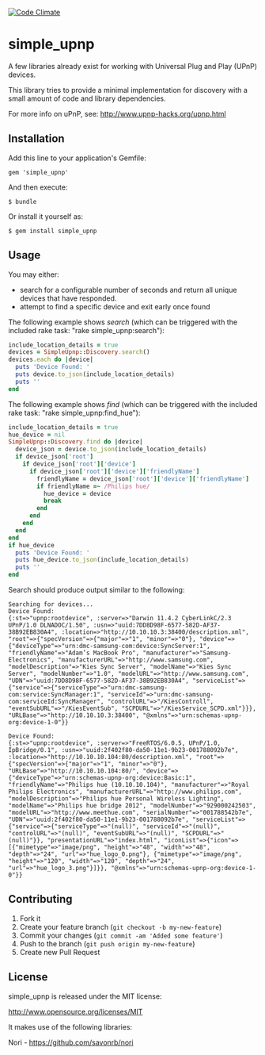 [![Code Climate](https://codeclimate.com/badge.png)](https://codeclimate.com/github/denniskuczynski/simple_upnp)

# simple_upnp

A few libraries already exist for working with Universal Plug and Play (UPnP) devices.

This library tries to provide a minimal implementation for discovery with a small amount of code and library dependencies.

For more info on uPnP, see:
http://www.upnp-hacks.org/upnp.html

## Installation

Add this line to your application's Gemfile:

    gem 'simple_upnp'

And then execute:

    $ bundle

Or install it yourself as:

    $ gem install simple_upnp

## Usage

You may either:
  * search for a configurable number of seconds and return all unique devices that have responded.
  * attempt to find a specific device and exit early once found

The following example shows *search* (which can be triggered with the included rake task: "rake simple_upnp:search"):
```ruby
include_location_details = true
devices = SimpleUpnp::Discovery.search()
devices.each do |device|
  puts 'Device Found: '
  puts device.to_json(include_location_details)
  puts ''
end
```

The following example shows *find* (which can be triggered with the included rake task: "rake simple_upnp:find_hue"):
```ruby
include_location_details = true
hue_device = nil
SimpleUpnp::Discovery.find do |device|
  device_json = device.to_json(include_location_details)
  if device_json['root']
    if device_json['root']['device']
      if device_json['root']['device']['friendlyName']
        friendlyName = device_json['root']['device']['friendlyName']
        if friendlyName =~ /Philips hue/
          hue_device = device 
          break
        end
      end
    end
  end
end
if hue_device
  puts 'Device Found: '
  puts hue_device.to_json(include_location_details)
  puts ''
end
```

Search should produce output similar to the following:
```
Searching for devices...
Device Found: 
{:st=>"upnp:rootdevice", :server=>"Darwin 11.4.2 CyberLinkC/2.3 UPnP/1.0 DLNADOC/1.50", :usn=>"uuid:7DD8D98F-6577-582D-AF37-38B92EB830A4", :location=>"http://10.10.10.3:38400/description.xml", "root"=>{"specVersion"=>{"major"=>"1", "minor"=>"0"}, "device"=>{"deviceType"=>"urn:dmc-samsung-com:device:SyncServer:1", "friendlyName"=>"Adam’s MacBook Pro", "manufacturer"=>"Samsung-Electronics", "manufacturerURL"=>"http://www.samsung.com", "modelDescription"=>"Kies Sync Server", "modelName"=>"Kies Sync Server", "modelNumber"=>"1.0", "modelURL"=>"http://www.samsung.com", "UDN"=>"uuid:7DD8D98F-6577-582D-AF37-38B92EB830A4", "serviceList"=>{"service"=>{"serviceType"=>"urn:dmc-samsung-com:service:SyncManager:1", "serviceId"=>"urn:dmc-samsung-com:serviceId:SyncManager", "controlURL"=>"/KiesControll", "eventSubURL"=>"/KiesEventSub", "SCPDURL"=>"/KiesService_SCPD.xml"}}}, "URLBase"=>"http://10.10.10.3:38400", "@xmlns"=>"urn:schemas-upnp-org:device-1-0"}}

Device Found: 
{:st=>"upnp:rootdevice", :server=>"FreeRTOS/6.0.5, UPnP/1.0, IpBridge/0.1", :usn=>"uuid:2f402f80-da50-11e1-9b23-001788092b7e", :location=>"http://10.10.10.104:80/description.xml", "root"=>{"specVersion"=>{"major"=>"1", "minor"=>"0"}, "URLBase"=>"http://10.10.10.104:80/", "device"=>{"deviceType"=>"urn:schemas-upnp-org:device:Basic:1", "friendlyName"=>"Philips hue (10.10.10.104)", "manufacturer"=>"Royal Philips Electronics", "manufacturerURL"=>"http://www.philips.com", "modelDescription"=>"Philips hue Personal Wireless Lighting", "modelName"=>"Philips hue bridge 2012", "modelNumber"=>"929000242503", "modelURL"=>"http://www.meethue.com", "serialNumber"=>"001788542b7e", "UDN"=>"uuid:2f402f80-da50-11e1-9b23-001788092b7e", "serviceList"=>{"service"=>{"serviceType"=>"(null)", "serviceId"=>"(null)", "controlURL"=>"(null)", "eventSubURL"=>"(null)", "SCPDURL"=>"(null)"}}, "presentationURL"=>"index.html", "iconList"=>{"icon"=>[{"mimetype"=>"image/png", "height"=>"48", "width"=>"48", "depth"=>"24", "url"=>"hue_logo_0.png"}, {"mimetype"=>"image/png", "height"=>"120", "width"=>"120", "depth"=>"24", "url"=>"hue_logo_3.png"}]}}, "@xmlns"=>"urn:schemas-upnp-org:device-1-0"}}
```

## Contributing

1. Fork it
2. Create your feature branch (`git checkout -b my-new-feature`)
3. Commit your changes (`git commit -am 'Added some feature'`)
4. Push to the branch (`git push origin my-new-feature`)
5. Create new Pull Request

## License

simple_upnp is released under the MIT license:

http://www.opensource.org/licenses/MIT

It makes use of the following libraries:

Nori - https://github.com/savonrb/nori